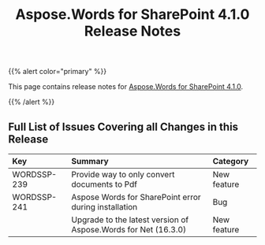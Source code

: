 ﻿---
title: Aspose.Words for SharePoint 4.1.0 Release Notes
articleTitle: Aspose.Words for SharePoint 4.1.0 Release Notes
linktitle: Aspose.Words for SharePoint 4.1.0 Release Notes
description: "Aspose.Words for SharePoint 4.1.0 Release Notes – learn about the latest updates and fixes."
type: docs
weight: 20
url: /sharepoint/aspose-words-for-sharepoint-4-1-0-release-notes/
---

{{% alert color="primary" %}} 

This page contains release notes for [Aspose.Words for SharePoint 4.1.0](https://downloads.aspose.com/words/sharepoint/new-releases/aspose.words-for-sharepoint-4.1.0/).

{{% /alert %}} 

## Full List of Issues Covering all Changes in this Release

|Key |Summary |Category |
| :- | :- | :- |
|WORDSSP-239 |Provide way to only convert documents to Pdf |New feature |
|WORDSSP-241 |Aspose Words for SharePoint error during installation |Bug |
| |Upgrade to the latest version of Aspose.Words for Net (16.3.0) |New feature |

